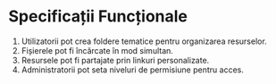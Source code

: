 # Specificații Funcționale

1. Utilizatorii pot crea foldere tematice pentru organizarea resurselor.
2. Fișierele pot fi încărcate în mod simultan.
3. Resursele pot fi partajate prin linkuri personalizate.
4. Administratorii pot seta niveluri de permisiune pentru acces.
